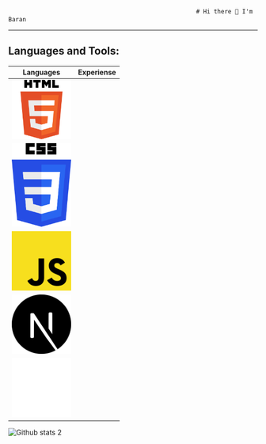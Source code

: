                                                          # Hi there 👋 I'm Baran
---



## Languages and Tools:

| Languages | Experiense |
|--|--|
| <img src="html5.png" width="120px">      |   |  
| <img src="css3.png" width="120px">       |   |  
| <img src="javascript.png" width="120px"> |   |  
| <img src="next-js.svg" width="120px">    |   |  
| <img src="tailwind.png" width="120px">   |   |  





![Github stats 2](https://github-readme-stats.vercel.app/api?username=clophy&show_icons=true&theme=radical)
